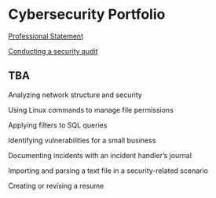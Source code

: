 # Cybersecurity Portfolio

[Professional Statement](../cybersecurity/Portfolio/ProfessionalStatement.md)

[Conducting a security audit](../cybersecurity/Portfolio/SecurityAudit.md)

## TBA

Analyzing network structure and security

Using Linux commands to manage file permissions

Applying filters to SQL queries

Identifying vulnerabilities for a small business

Documenting incidents with an incident handler’s journal

Importing and parsing a text file in a security-related scenario

Creating or revising a resume
